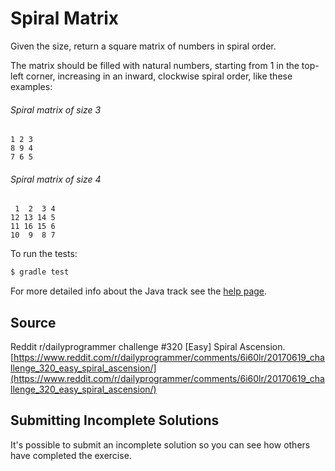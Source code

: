 # Spiral Matrix

Given the size, return a square matrix of numbers in spiral order.

The matrix should be filled with natural numbers, starting from 1
in the top-left corner, increasing in an inward, clockwise spiral order,
like these examples:

###### Spiral matrix of size 3

```plain
1 2 3
8 9 4
7 6 5
```

###### Spiral matrix of size 4

```plain
 1  2  3 4
12 13 14 5
11 16 15 6
10  9  8 7
```


To run the tests:

```sh
$ gradle test
```

For more detailed info about the Java track see the [help page](http://exercism.io/languages/java).

## Source

Reddit r/dailyprogrammer challenge #320 [Easy] Spiral Ascension. [https://www.reddit.com/r/dailyprogrammer/comments/6i60lr/20170619_challenge_320_easy_spiral_ascension/](https://www.reddit.com/r/dailyprogrammer/comments/6i60lr/20170619_challenge_320_easy_spiral_ascension/)

## Submitting Incomplete Solutions
It's possible to submit an incomplete solution so you can see how others have completed the exercise.

